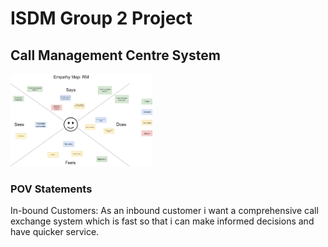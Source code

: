# ISDM Group 2 Project
## Call Management Centre System

<img src="Empathy Map_RM.png" width="45%">

### POV Statements 

In-bound Customers: As an inbound customer i want a comprehensive call exchange system which is fast so that i can make informed decisions and have quicker service. 
